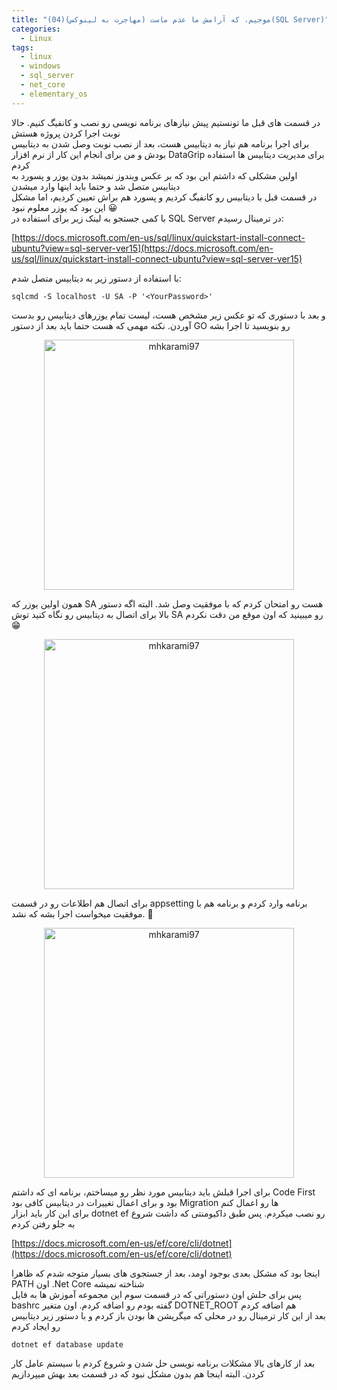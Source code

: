 ```yaml
---
title: "موجیم، که آرامش ما عدم ماست (مهاجرت به لینوکس)(04)(SQL Server)"
categories:
  - Linux
tags:
  - linux
  - windows
  - sql_server
  - net_core
  - elementary_os
---
```


در قسمت های قبل ما تونستیم پیش نیازهای برنامه نویسی رو نصب و کانفیگ کنیم. حالا نوبت اجرا کردن پروژه هستش
<br />
برای اجرا برنامه هم نیاز به دیتابیس هست، بعد از نصب نوبت وصل شدن به دیتابیس بودش و من برای انجام این کار از نرم افزار DataGrip برای مدیریت دیتابیس ها استفاده کردم
<br />
اولین مشکلی که داشتم این بود که بر عکس ویندوز نمیشد بدون یوزر و پسورد به دیتابیس متصل شد و حتما باید اینها وارد میشدن
<br />
در قسمت قبل با دیتابیس رو کانفیگ کردیم و پسورد هم براش تعیین کردیم، اما مشکل این بود که یوزر معلوم نبود 😀
<br />
با کمی جستجو به لینک زیر برای استفاده در SQL Server در ترمینال رسیدم:

[https://docs.microsoft.com/en-us/sql/linux/quickstart-install-connect-ubuntu?view=sql-server-ver15](https://docs.microsoft.com/en-us/sql/linux/quickstart-install-connect-ubuntu?view=sql-server-ver15)  

با استفاده از دستور زیر به دیتابیس متصل شدم:

```shell
sqlcmd -S localhost -U SA -P '<YourPassword>'
```

و بعد با دستوری که تو عکس زیر مشخص هست، لیست تمام یوزرهای دیتابیس رو بدست آوردن. نکته مهمی که هست حتما باید بعد از دستور GO رو بنویسید تا اجرا بشه

<p align="center" >
  <img src="https://i.postimg.cc/D0wJcbzQ/Screenshot-from-2021-03-11-16-20-05-2x.png" alt="mhkarami97" width="400" />
</p>

همون اولین یوزر که SA هست رو امتحان کردم که با موفقیت وصل شد. البته اگه دستور بالا برای اتصال به دیتابیس رو نگاه کنید توش SA رو میبینید که اون موقع من دقت نکردم 😁

<p align="center" >
  <img src="https://i.postimg.cc/J4T3SRV4/Screenshot-from-2021-03-11-16-31-55-2x.png" alt="mhkarami97" width="400" />
</p>

برای اتصال هم اطلاعات رو در قسمت appsetting برنامه وارد کردم و برنامه هم با موفقیت میخواست اجرا بشه که نشد. 🤔

<p align="center" >
  <img src="https://i.postimg.cc/FHMSQRPm/Screenshot-from-2021-03-11-16-23-29-2x.png" alt="mhkarami97" width="400" />
</p>

برای اجرا قبلش باید دیتابیس مورد نظر رو میساختم، برنامه ای که داشتم Code First بود و برای اعمال تغییرات در دیتابیس کافی بود Migration ها رو اعمال کنم
<br />
برای این کار باید ابزار dotnet ef رو نصب میکردم. پس طبق داکیومنتی که داشت شروع به جلو رفتن کردم

[https://docs.microsoft.com/en-us/ef/core/cli/dotnet](https://docs.microsoft.com/en-us/ef/core/cli/dotnet)  

اینجا بود که مشکل بعدی بوجود اومد، بعد از جستجوی های بسیار متوجه شدم که ظاهرا PATH اون .Net Core شناخته نمیشه
<br />
پس برای حلش اون دستوراتی که در قسمت سوم این مجموعه آموزش ها به فایل bashrc گفته بودم رو اضافه کردم. اون متغیر DOTNET_ROOT هم اضافه کردم
<br />
بعد از این کار ترمینال رو در محلی که میگریشن ها بودن باز کردم و با دستور زیر دیتابیس رو ایجاد کردم

```shell
dotnet ef database update
```

بعد از کارهای بالا مشکلات برنامه نویسی حل شدن و شروع کردم با سیستم عامل کار کردن. البته اینجا هم بدون مشکل نبود که در قسمت بعد بهش میپردازیم



